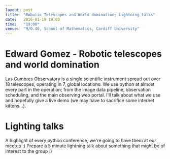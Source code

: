 ```yaml
---
layout: post
title:  "Robotic Telescopes and World domination; Lightning talks"
date:   2016-01-19 19:00
time:   "19:00"
venue:  "M/0.40, School of Mathematics, Cardiff University"
---
```


# Edward Gomez - Robotic telescopes and world domination

Las Cumbres Observatory is a single scientific instrument spread out over 18 telescopes, operating in 7, global locations. We use python at almost every part in the operation; from the image data pipeline, observation scheduling, and the main observing web portal. I'll talk about what we use and hopefully give a live demo (we may have to sacrifice some internet kittens...).

# Lighting talks

A highlight of every python conference, we're going to have them at our meetup
:)
Prepare a 5 minute lightning talk about something that might be of interest to
the group :)
